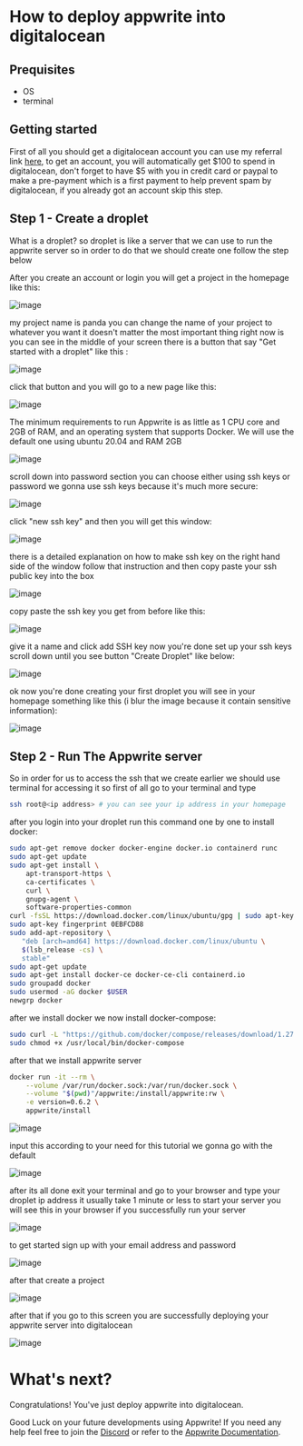 # How to deploy appwrite into digitalocean

## Prequisites

- OS 
- terminal 

## Getting started

First of all you should get a digitalocean account you can use my referral link [here](https://m.do.co/c/35524e9707b0), to get an account, you will
automatically get $100 to spend in digitalocean, don't forget to have $5 with you in credit card or paypal to make 
a pre-payment which is a first payment to help prevent spam by digitalocean, if you already got an account skip this step.

## Step 1 - Create a droplet

What is a droplet? so droplet is like a server that we can use to run the appwrite server so in order to do that we should create one
follow the step below

After you create an account or login you will get a project in the homepage like this:

![image](https://imgur.com/download/ZQ2FUjX)

my project name is panda you can change the name of your project to whatever you want it doesn't matter
the most important thing right now is you can see in the middle of your screen there is a button that say "Get started with a droplet"
like this :

![image](https://imgur.com/download/f9DsKAw)

click that button and you will go to a new page like this:

![image](https://imgur.com/download/XVRkq8C)

The minimum requirements to run Appwrite is as little as 1 CPU core and 2GB of RAM, and an operating system that supports Docker.
 We will use the default one using ubuntu 20.04 and RAM 2GB

 ![image](https://imgur.com/download/4bqbGYg)
 
 scroll down into password section you can choose either using ssh keys or password we gonna use ssh keys because it's much more secure:

![image](https://imgur.com/download/IpDbMmJ)

click "new ssh key" and then you will get this window:

![image](https://imgur.com/download/cUNWz5w)

there is a detailed explanation on how to make ssh key on the right hand side of the window follow that instruction and then copy paste
your ssh public key into the box

![image](https://imgur.com/download/qbMltoP)

copy paste the ssh key you get from before like this:

![image](https://imgur.com/download/Mpl0SfK)

give it a name and click add SSH key now you're done set up your ssh keys scroll down until you see button "Create Droplet" like below:

![image](https://imgur.com/download/FWVwhGH)

ok now you're done creating your first droplet you will see in your homepage something like this (i blur the image because it contain sensitive information):

![image](https://imgur.com/download/b9Sr9mz)

## Step 2 - Run The Appwrite server

So in order for us to access the ssh that we create earlier we should use terminal for accessing it so first of all go to your terminal and type

```bash
ssh root@<ip address> # you can see your ip address in your homepage
```

after you login into your droplet run this command one by one to install docker:

```bash
sudo apt-get remove docker docker-engine docker.io containerd runc
sudo apt-get update
sudo apt-get install \
    apt-transport-https \
    ca-certificates \
    curl \
    gnupg-agent \
    software-properties-common
curl -fsSL https://download.docker.com/linux/ubuntu/gpg | sudo apt-key add -
sudo apt-key fingerprint 0EBFCD88
sudo add-apt-repository \
   "deb [arch=amd64] https://download.docker.com/linux/ubuntu \
   $(lsb_release -cs) \
   stable"
sudo apt-get update
sudo apt-get install docker-ce docker-ce-cli containerd.io
sudo groupadd docker
sudo usermod -aG docker $USER
newgrp docker 
```
after we install docker we now install docker-compose:

```bash
sudo curl -L "https://github.com/docker/compose/releases/download/1.27.4/docker-compose-$(uname -s)-$(uname -m)" -o /usr/local/bin/docker-compose
sudo chmod +x /usr/local/bin/docker-compose
```

after that we install appwrite server

```bash
docker run -it --rm \
    --volume /var/run/docker.sock:/var/run/docker.sock \
    --volume "$(pwd)"/appwrite:/install/appwrite:rw \
    -e version=0.6.2 \
    appwrite/install
```
![image](https://imgur.com/download/l7R5FZf)

input this according to your need for this tutorial we gonna go with the default

![image](https://imgur.com/download/ecCZ1O5)

after its all done exit your terminal and go to your browser and type your droplet ip address it usually take 1 minute or 
less to start your server you will see this in your browser if you successfully run your server

![image](https://imgur.com/download/OTKn3p8)

to get started sign up with your email address and password

![image](https://imgur.com//download/Wva5tOi)

after that create a project

![image](https://imgur.com/download/6LKlQoP)

after that if you go to this screen you are successfully deploying your appwrite server into digitalocean

![image](https://imgur.com/download/gaoBGGg)

# What's next?
Congratulations! You've just deploy appwrite into digitalocean.

Good Luck on your future developments using Appwrite! If you need any help feel free to join the [Discord](https://discord.com/invite/ZFwqr3S) or refer to the [Appwrite Documentation](https://appwrite.io/docs). 



